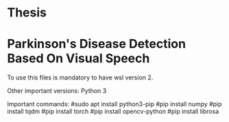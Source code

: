 # Thesis

# Parkinson's Disease Detection Based On Visual Speech

To use this files is mandatory to have wsl version 2.

Other important versions:
Python 3

Important commands:
#sudo apt install python3-pip
#pip install numpy
#pip install tqdm
#pip install torch
#pip install opencv-python
#pip install librosa
